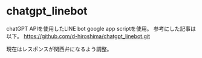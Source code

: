# chatgpt_linebot
chatGPT APIを使用したLINE bot
google app scriptを使用。
参考にした記事は以下。
https://github.com/d-hiroshima/chatgpt_linebot.git

現在はレスポンスが関西弁になるよう調整。